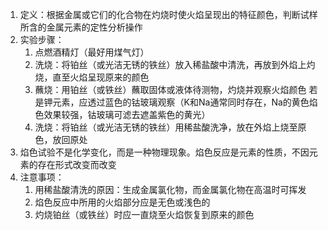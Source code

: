 1. 定义：根据金属或它们的化合物在灼烧时使火焰呈现出的特征颜色，判断试样所含的金属元素的定性分析操作
2. 实验步骤：
	1. 点燃酒精灯（最好用煤气灯）
	2. 洗烧：将铂丝（或光洁无锈的铁丝）放入稀盐酸中清洗，再放到外焰上灼烧，直至火焰呈现原来的颜色
	3. 蘸烧：用铂丝（或铁丝）蘸取固体或液体待测物，灼烧并观察火焰颜色
		若是钾元素，应透过蓝色的钴玻璃观察（K和Na通常同时存在，Na的黄色焰色效果较强，钴玻璃可滤去遮盖紫色的黄光）
	4. 洗烧：将铂丝（或光洁无锈的铁丝）用稀盐酸洗净，放在外焰上烧至原色，放回原处
3. 焰色试验不是化学变化，而是一种物理现象。焰色反应是元素的性质，不因元素的存在形式改变而改变
4. 注意事项：
	1. 用稀盐酸清洗的原因：生成金属氯化物，而金属氯化物在高温时可挥发
	2. 焰色反应中所用的火焰部分应是无色或浅色的
	3. 灼烧铂丝（或铁丝）时应一直烧至火焰恢复到原来的颜色